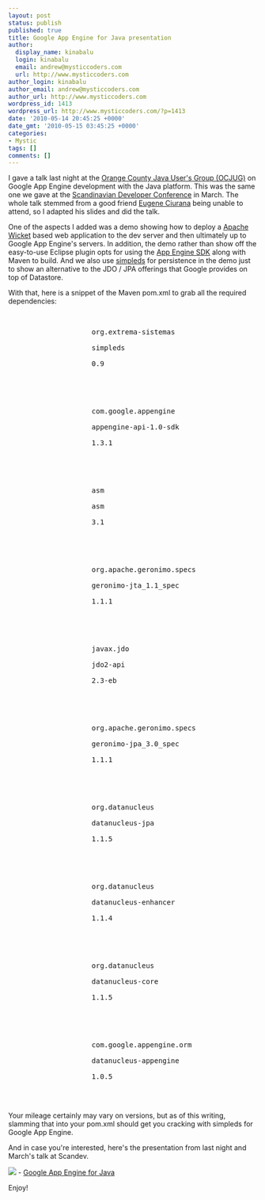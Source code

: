 ```yaml
---
layout: post
status: publish
published: true
title: Google App Engine for Java presentation
author:
  display_name: kinabalu
  login: kinabalu
  email: andrew@mysticcoders.com
  url: http://www.mysticcoders.com
author_login: kinabalu
author_email: andrew@mysticcoders.com
author_url: http://www.mysticcoders.com
wordpress_id: 1413
wordpress_url: http://www.mysticcoders.com/?p=1413
date: '2010-05-14 20:45:25 +0000'
date_gmt: '2010-05-15 03:45:25 +0000'
categories:
- Mystic
tags: []
comments: []
---
```

I gave a talk last night at the <a href="http://ocjug.org" target="_blank">Orange County Java User's Group (OCJUG)</a> on Google App Engine development with the Java platform.  This was the same one we gave at the <a href="http://scandevconf.se" target="_blank">Scandinavian Developer Conference</a> in March.  The whole talk stemmed from a good friend <a href="http://www.eugeneciurana.com" target="_blank">Eugene Ciurana</a> being unable to attend, so I adapted his slides and did the talk.  

One of the aspects I added was a demo showing how to deploy a <a href="http://wicket.apache.org" target="_blank">Apache Wicket</a> based web application to the dev server and then ultimately up to Google App Engine's servers.  In addition, the demo rather than show off the easy-to-use Eclipse plugin opts for using the <a href="http://code.google.com/appengine/downloads.html" target="_blank">App Engine SDK</a> along with Maven to build.  And we also use <a href="http://code.google.com/p/simpleds/" target="_blank">simpleds</a> for persistence in the demo just to show an alternative to the JDO / JPA offerings that Google provides on top of Datastore.

With that, here is a snippet of the Maven pom.xml to grab all the required dependencies:

<pre lang="xml" colla="+">
                <dependency><br />
                    <groupId>org.extrema-sistemas</groupId><br />
                    <artifactId>simpleds</artifactId><br />
                    <version>0.9</version><br />
                </dependency>

                <dependency><br />
                    <groupId>com.google.appengine</groupId><br />
                    <artifactId>appengine-api-1.0-sdk</artifactId><br />
                    <version>1.3.1</version><br />
                </dependency>

                <dependency><br />
                    <groupId>asm</groupId><br />
                    <artifactId>asm</artifactId><br />
                    <version>3.1</version><br />
                </dependency>

                <dependency><br />
                    <groupId>org.apache.geronimo.specs</groupId><br />
                    <artifactId>geronimo-jta_1.1_spec</artifactId><br />
                    <version>1.1.1</version><br />
                </dependency>

                <dependency><br />
                    <groupId>javax.jdo</groupId><br />
                    <artifactId>jdo2-api</artifactId><br />
                    <version>2.3-eb</version><br />
                </dependency>

                <dependency><br />
                    <groupId>org.apache.geronimo.specs</groupId><br />
                    <artifactId>geronimo-jpa_3.0_spec</artifactId><br />
                    <version>1.1.1</version><br />
                </dependency>

                <dependency><br />
                    <groupId>org.datanucleus</groupId><br />
                    <artifactId>datanucleus-jpa</artifactId><br />
                    <version>1.1.5</version><br />
                </dependency>

                <dependency><br />
                    <groupId>org.datanucleus</groupId><br />
                    <artifactId>datanucleus-enhancer</artifactId><br />
                    <version>1.1.4</version><br />
                </dependency>

                <dependency><br />
                    <groupId>org.datanucleus</groupId><br />
                    <artifactId>datanucleus-core</artifactId><br />
                    <version>1.1.5</version><br />
                </dependency>

                <dependency><br />
                    <groupId>com.google.appengine.orm</groupId><br />
                    <artifactId>datanucleus-appengine</artifactId><br />
                    <version>1.0.5</version><br />
                </dependency><br />
</pre>

Your mileage certainly may vary on versions, but as of this writing, slamming that into your pom.xml should get you cracking with simpleds for Google App Engine.

And in case you're interested, here's the presentation from last night and March's talk at Scandev.

<a href="http://www.mysticcoders.com/wp-content/uploads/2010/05/Google-App-Engine-Java-HOWTO.pdf"><img src="http://www.mysticcoders.com/wp-includes/images/crystal/document.png" border="0" /></a>&nbsp;-&nbsp;<a href="http://www.mysticcoders.com/wp-content/uploads/2010/05/Google-App-Engine-Java-HOWTO.pdf">Google App Engine for Java</a>

Enjoy!

